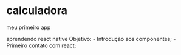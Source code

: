 # calculadora
meu primeiro app

aprendendo react native
Objetivo:
    - Introdução aos componentes;
    - Primeiro contato com react;
